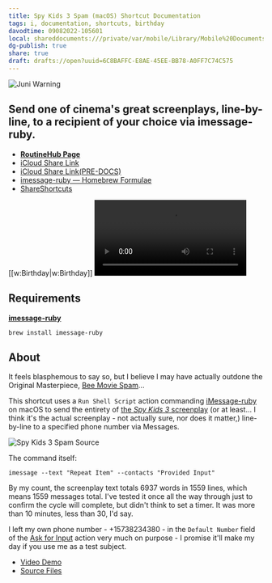 ```yaml
---
title: Spy Kids 3 Spam (macOS) Shortcut Documentation
tags: i, documentation, shortcuts, birthday
davodtime: 09082022-105601
local: shareddocuments:///private/var/mobile/Library/Mobile%20Documents/iCloud~md~obsidian/Documents/OBSHIDDIAN/drafts/6C8BAFFC-E8AE-45EE-BB78-A0FF7C74C575.md
dg-publish: true
share: true
draft: drafts://open?uuid=6C8BAFFC-E8AE-45EE-BB78-A0FF7C74C575
---
```


![Juni Warning](https://user-images.githubusercontent.com/43663476/149655618-67b3ac6a-50d6-4eb6-aeca-370eddef670f.png)

## Send one of cinema's great screenplays, line-by-line, to a recipient of your choice via imessage-ruby. 

- [**RoutineHub Page**](https://routinehub.co/shortcut/10873)
- [iCloud Share Link](https://www.icloud.com/shortcuts/be6f193dad2b4044b2b1cf165ff08c14)
- [iCloud Share Link(PRE-DOCS)](https://www.icloud.com/shortcuts/caf776e2ba7d481ea03492a7241db7bd)
- [imessage-ruby — Homebrew Formulae](https://formulae.brew.sh/formula/imessage-ruby)
- [ShareShortcuts](https://shareshortcuts.com/shortcuts/1606-spy-kids-3-spam-macos.html)

[[w:Birthday|w:Birthday]]
<video controls>
  <source src="https://user-images.githubusercontent.com/43663476/149640755-91ce7a1a-1c77-4148-aefe-9389eb115d16.mp4">
</video>

## Requirements
[**imessage-ruby**](https://formulae.brew.sh/formula/imessage-ruby)

`brew install imessage-ruby`

## About

It feels blasphemous to say so, but I believe I may have actually outdone the Original Masterpiece, [Bee Movie Spam](https://routinehub.co/shortcut/2623/)...

This shortcut uses a `Run Shell Script` action commanding [iMessage-ruby](https://formulae.brew.sh/formula/imessage-ruby) on macOS to send the entirety of [the *Spy Kids 3* screenplay](https://github.com/extratone/i/blob/main/assets/spykids3.md) (or at least... I think it's the actual screenplay - not actually sure, nor does it matter,) line-by-line to a specified phone number via Messages. 

![Spy Kids 3 Spam Source](https://user-images.githubusercontent.com/43663476/149641065-0e497ea9-89d5-470a-8932-8cd48bd65a07.png)

The command itself:

`imessage --text "Repeat Item" --contacts "Provided Input"`

By my count, the screenplay text totals 6937 words in 1559 lines, which means 1559 messages total. I've tested it once all the way through just to confirm the cycle will complete, but didn't think to set a timer. It was more than 10 minutes, less than 30, I'd say.

I left my own phone number - +15738234380 - in the `Default Number` field of the [Ask for Input](https://www.matthewcassinelli.com/actions/ask-for-input/) action very much on purpose - I promise it'll make my day if you use me as a test subject.

- [Video Demo](https://www.instagram.com/p/CYxP3HppgOi/)
- [Source Files](https://github.com/extratone/i/tree/main/shortcuts/Spy%20Kids%203%20Spam)
